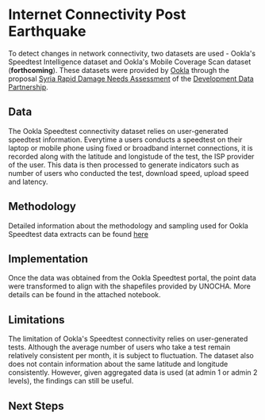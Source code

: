 # Internet Connectivity Post Earthquake

To detect changes in network connectivity, two datasets are used - Ookla's Speedtest Intelligence dataset and Ookla's Mobile Coverage Scan dataset (**forthcoming**). These datasets were provided by [Ookla](https://www.ookla.com/ookla-for-good) through the proposal [Syria Rapid Damage Needs Assessment](https://portal.datapartnership.org/readableproposal/427) of the [Development Data Partnership](https://datapartnership.org).

## Data

The Ookla Speedtest connectivity dataset relies on user-generated speedtest information. Everytime a users conducts a speedtest on their laptop or mobile phone using fixed or broadband internet connections, it is recorded along with the latitude and longistude of the test, the ISP provider of the user. This data is then processed to generate indicators such as number of users who conducted the test, download speed, upload speed and latency.

## Methodology

Detailed information about the methodology and sampling used for Ookla Speedtest data extracts can be found [here](https://worldbankgroup.sharepoint.com.mcas.ms/teams/DevelopmentDataPartnershipCommunity-WBGroup/Shared%20Documents/Forms/AllItems.aspx?csf=1&web=1&e=Yvwh8r&cid=fccdf23e%2D94d5%2D48bf%2Db75d%2D0af291138bde&FolderCTID=0x012000CFAB9FF0F938A64EBB297E7E16BDFCFD&id=%2Fteams%2FDevelopmentDataPartnershipCommunity%2DWBGroup%2FShared%20Documents%2FProjects%2FData%20Lab%2FTurkiye%20Earthquake%20Impact%2FData%2Fookla%5Fspeedtest%2FSpeedtest%5FTest%5FMethodology%5Fv1%2E8%5F2023%2D01%2D01%2Epdf&viewid=80cdadb3%2D8bb3%2D47ae%2D8b18%2Dc1dd89c373c5&parent=%2Fteams%2FDevelopmentDataPartnershipCommunity%2DWBGroup%2FShared%20Documents%2FProjects%2FData%20Lab%2FTurkiye%20Earthquake%20Impact%2FData%2Fookla%5Fspeedtest)

## Implementation

Once the data was obtained from the Ookla Speedtest portal, the point data were transformed to align with the shapefiles provided by UNOCHA. More details can be found in the attached notebook.

## Limitations

The limitation of Ookla's Speedtest connectivity relies on user-generated tests. Although the average number of users who take a test remain relatively consistent per month, it is subject to fluctuation. The dataset also does not contain information about the same latitude and longitude consistently. However, given aggregated data is used (at admin 1 or admin 2 levels), the findings can still be useful.

## Next Steps
